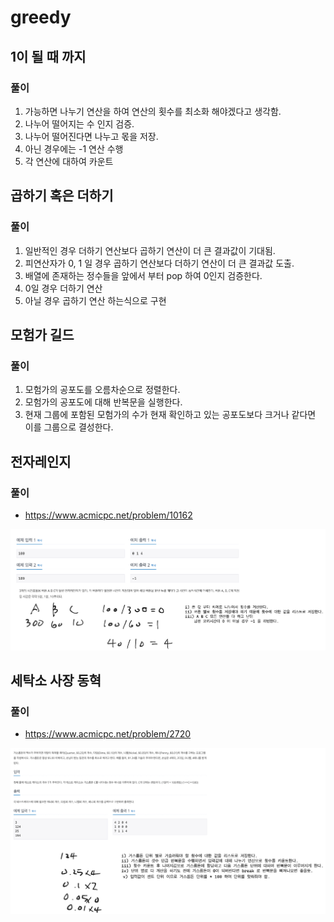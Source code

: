# greedy

## 1이 될 때 까지

### 풀이

1. 가능하면 나누기 연산을 하여 연산의 횟수를 최소화 해야겠다고 생각함.
2. 나누어 떨어지는 수 인지 검증.
3. 나누어 떨어진다면 나누고 몫을 저장.
4. 아닌 경우에는 -1 연산 수행
5. 각 연산에 대하여 카운트

## 곱하기 혹은 더하기

### 풀이

1. 일반적인 경우 더하기 연산보다 곱하기 연산이 더 큰 결과값이 기대됨.
2. 피연산자가 0, 1 일 경우 곱하기 연산보다 더하기 연산이 더 큰 결과값 도출.
3. 배열에 존재하는 정수들을 앞에서 부터 pop 하여 0인지 검증한다.
4. 0일 경우 더하기 연산
5. 아닐 경우 곱하기 연산 하는식으로 구현

## 모험가 길드

### 풀이

1. 모험가의 공포도를 오름차순으로 정렬한다.
2. 모험가의 공포도에 대해 반복문을 실행한다.
3. 현재 그룹에 포함된 모험가의 수가 현재 확인하고 있는 공포도보다 크거나 같다면 이를 그룹으로 결성한다.

## 전자레인지

### 풀이

* https://www.acmicpc.net/problem/10162

![img](%EC%A0%84%EC%9E%90%EB%A0%88%EC%9D%B8%EC%A7%80.png)

## 세탁소 사장 동혁

### 풀이

* https://www.acmicpc.net/problem/2720

![img](세탁소_사장_동혁.png)